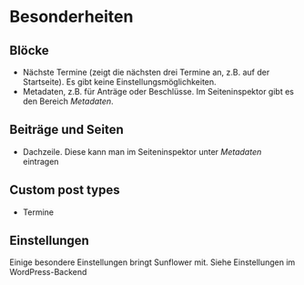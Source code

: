 # Besonderheiten

## Blöcke
- Nächste Termine (zeigt die nächsten drei Termine an, z.B. auf der Startseite). Es gibt keine Einstellungsmöglichkeiten.
- Metadaten, z.B. für Anträge oder Beschlüsse. Im Seiteninspektor gibt es den Bereich *Metadaten*.

## Beiträge und Seiten
- Dachzeile. Diese kann man im Seiteninspektor unter *Metadaten* eintragen

## Custom post types
- Termine

## Einstellungen
Einige besondere Einstellungen bringt Sunflower mit. Siehe Einstellungen im WordPress-Backend